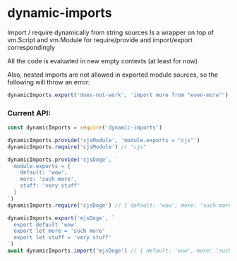 # dynamic-imports

Import / require dynamically from string sources
Is a wrapper on top of vm.Script and vm.Module for require/provide and import/export correspondingly

All the code is evaluated in new empty contexts (at least for now)

Also, nested imports are not allowed in exported module sources, so the following will throw an error:
```javascript
dynamicImports.export('does-not-work', 'import more from "even-more"')
```

### Current API:

```javascript
const dynamicImports = require('dynamic-imports')

dynamicImports.provide('cjsModule', 'module.exports = "cjs"')
dynamicImports.require('cjsModule') // "cjs"

dynamicImports.provide('cjsDoge', `
  module.exports = {
    default: 'wow',
    more: 'such more',
    stuff: 'very stuff'
  }
`)
dynamicImports.require('cjsDoge') // { default: 'wow', more: 'such more', stuff: 'very stuff' }

dynamicImports.export('mjsDoge', `
  export default 'wow'
  export let more = 'such more'
  export let stuff = 'very stuff'
`)
await dynamicImports.import('mjsDoge') // { default: 'wow', more: 'such more', stuff: 'very stuff' }

```